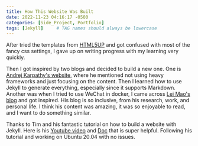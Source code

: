 ```yaml
---
title: How This Website Was Built
date: 2022-11-23 04:16:17 -0500
categories: [Side_Project, Portfolio]
tags: [Jekyll]     # TAG names should always be lowercase
---
```


After tried the templates from [HTML5UP](https://html5up.net/) and got confused with most of the fancy css settings, I gave up on writing progress with my learning very quickly.

Then I got inspired by two blogs and decided to build a new one. One is [Andrej Karpathy's website](https://karpathy.ai/), where he mentioned not using heavy frameworks and just focusing on the content. Then I learned how to use Jekyll to generate everything, especially since it supports Markdown. Another was when I tried to use WeChat in docker, I came across [Lei Mao's blog](https://leimao.github.io/) and got inspired. His blog is so inclusive, from his research, work, and personal life. I think his content was amazing, it was so enjoyable to read, and I want to do something similar.

Thanks to Tim and his fantastic tutorial on how to build a website with Jekyll. Here is his [Youtube video](https://youtu.be/F8iOU1ci19Q) 
and [Doc](https://docs.technotim.live/posts/jekyll-docs-site/) that is super helpful. Following his tutorial and working on Ubuntu 20.04 with no issues.